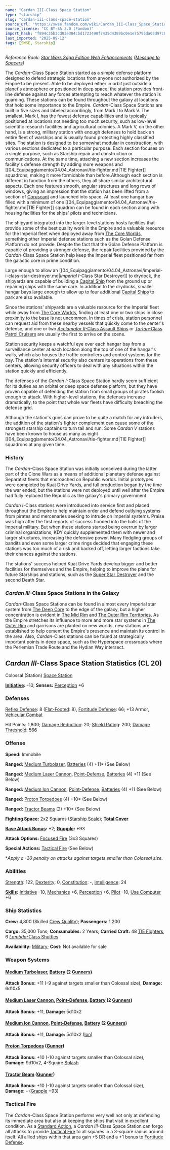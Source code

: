 ```yaml
---
name: "Cardan III-Class Space Station"
type: "starship"
slug: "cardan-iii-class-space-station"
source_url: "https://swse.fandom.com/wiki/Cardan_III-Class_Space_Station"
source_license: "CC BY-SA 3.0 (Fandom)"
import_hash: "f894c35b3cd03e384cbd1723498f7435d4389bc0e1e75795da03d97c8d7deb02"
last_imported: "2025-09-12"
tags: [SWSE, Starship]
---
```

*Reference Book: [Star Wars Saga Edition Web Enhancements](https://swse.fandom.com/wiki/Star_Wars_Saga_Edition_Web_Enhancements) ([Message to Spacers](https://swse.fandom.com/wiki/Message_to_Spacers))*

The *Cardan*-Class Space Station started as a simple defense platform designed to defend strategic locations from anyone not authorized by the Empire to be present. Able to be deployed either in orbit just outside a planet's atmosphere or positioned in deep space, the station provides front-line defense against any forces attempting to reach whatever the station is guarding. These stations can be found throughout the galaxy at locations that hold some importance to the Empire.
*Cardan*-Class Space Stations are built in five sizes and labeled accordingly, from Mark I to Mark V. The smallest, Mark I, has the fewest defense capabilities and is typically positioned at locations not needing too much security, such as low-level scientific research facilities and agricultural colonies. A Mark V, on the other hand, is a strong, military station with enough defenses to hold back an entire fleet of warships and is usually found protecting highly classified sites. The station is designed to be somewhat modular in construction, with various sections dedicated to a particular purpose. Each section focuses on a single purpose, such as Starship repair and construction or communications. At the same time, attaching a new section increases the facility's defense strength by adding more weapons and [[04_Equipaggiamento/04.04_Astronavi/tie-fighter.md|TIE Fighter]] squadrons, making it more formidable than before.Although each section is different in function from the others, they all share similar architectural aspects. Each one features smooth, angular structures and long rows of windows, giving an impression that the station has been lifted from a section of [Coruscant](https://swse.fandom.com/wiki/Coruscant) and launched into space. At least one hangar bay filled with a minimum of one [[04_Equipaggiamento/04.04_Astronavi/tie-fighter.md|TIE Fighter]] squadron can be found in each section along with housing facilities for the ships' pilots and technicians.

The shipyard integrated into the larger-level stations hosts facilities that provide some of the best quality work in the Empire and a valuable resource for the Imperial fleet when deployed away from [The Core Worlds](https://swse.fandom.com/wiki/The_Core_Worlds), something other Imperial defense stations such as the Golan Defense Platform do not provide. Despite the fact that the Golan Defense Platform is capable of providing a stronger defense, the repair facilities provided by the *Cardan*-Class Space Station help keep the Imperial fleet positioned far from the galactic core in prime condition.

Large enough to allow an [[04_Equipaggiamento/04.04_Astronavi/imperial-i-class-star-destroyer.md|*Imperial I*-Class Star Destroyer]] to drydock, the shipyards are capable of building a [Capital Ship](https://swse.fandom.com/wiki/Capital_Ship) from the ground up or repairing ships with the same care. In addition to the drydocks, smaller hangar bays large enough to allow up to four additional [Capital Ships](https://swse.fandom.com/wiki/Capital_Ships) to park are also available.

Since the stations' shipyards are a valuable resource for the Imperial fleet while away from [The Core Worlds](https://swse.fandom.com/wiki/The_Core_Worlds), finding at least one or two ships in close proximity to the base is not uncommon. In times of crisis, station personnel can request aid from these nearby vessels that quickly come to the center's defense, and one or two [*Acclamator II*-Class Assault Ships](https://swse.fandom.com/wiki/Acclamator_II-Class_Assault_Ships) or [*Tartan*-Class Patrol Cruisers](https://swse.fandom.com/wiki/Tartan-Class_Patrol_Cruisers) are usually the first to arrive on the scene.

Station security keeps a watchful eye over each hangar bay from a surveillance center at each location along the top of one of the hangar's walls, which also houses the traffic controllers and control systems for the bay. The station's internal security also centers its operations from these centers, allowing security officers to deal with any situations within the station quickly and efficiently.

The defenses of the *Cardan I*-Class Space Station hardly seem sufficient for its duties as an orbital or deep space defense platform, but they have proven capable of defending the station from small groups of pirates foolish enough to attack. With higher-level stations, the defenses increase dramatically, to the point that whole war fleets have difficulty breaching the defense grid.

Although the station's guns can prove to be quite a match for any intruders, the addition of the station's fighter complement can cause some of the strongest starship captains to turn tail and run. Some *Cardan V* stations have been known to house as many as eight [[04_Equipaggiamento/04.04_Astronavi/tie-fighter.md|TIE Fighter]] squadrons at any given time.

### History
The *Cardan*-Class Space Station was initially conceived during the latter part of the Clone Wars as a means of additional planetary defense against Separatist fleets that encroached on Republic worlds. Initial prototypes were completed by Kuat Drive Yards, and full production began by the time the war ended, but the stations were not deployed until well after the Empire had fully replaced the Republic as the galaxy's primary government.

*Cardan I*-Class stations were introduced into service first and placed throughout the Empire to help maintain order and defend outlying systems from pirates and mercenaries seeking to intrude on Imperial systems. Praise was high after the first reports of success flooded into the halls of the Imperial military. But when these stations started being overrun by larger criminal organizations, KDY quickly supplemented them with newer and larger structures, increasing the defensive power. Many fledgling groups of bandits and even some larger crime rings decided that engaging these stations was too much of a risk and backed off, letting larger factions take their chances against the stations.

The stations' success helped Kuat Drive Yards develop bigger and better facilities for themselves and the Empire, helping to improve the plans for future Starships and stations, such as the [Super Star Destroyer](https://swse.fandom.com/wiki/Super_Star_Destroyer) and the second Death Star. 

### *Cardan III*-Class Space Stations in the Galaxy
*Cardan*-Class Space Stations can be found in almost every Imperial star system from [The Deep Core](https://swse.fandom.com/wiki/The_Deep_Core) to the edge of the galaxy, but a higher concentration is evident in [The Mid Rim](https://swse.fandom.com/wiki/The_Mid_Rim) and [The Outer Rim Territories](https://swse.fandom.com/wiki/The_Outer_Rim_Territories). As the Empire stretches its influence to more and more star systems in [The Outer Rim](https://swse.fandom.com/wiki/The_Outer_Rim) and garrisons are planted on new worlds, new stations are established to help cement the Empire's presence and maintain its control in the area. Also, *Cardan*-Class stations can be found at strategically important points in deep space, such as the Hyperspace crossroads where the Perlemian Trade Route and the Hydian Way intersect. 
## *Cardan III*-Class Space Station Statistics (CL 20)
Colossal (Station) [Space Station](https://swse.fandom.com/wiki/Space_Station)

**[Initiative](https://swse.fandom.com/wiki/Initiative):** -10; **Senses:** [Perception](https://swse.fandom.com/wiki/Perception) +6
### Defenses
[Reflex Defense](https://swse.fandom.com/wiki/Reflex_Defense_(Vehicles)): 8 ([Flat-Footed](https://swse.fandom.com/wiki/Flat-Footed): 8), [Fortitude Defense](https://swse.fandom.com/wiki/Fortitude_Defense_(Vehicles)): 66; +13 Armor, [Vehicular Combat](https://swse.fandom.com/wiki/Vehicular_Combat)

Hit Points: 1,800; [Damage Reduction](https://swse.fandom.com/wiki/Damage_Reduction): 20; [Shield Rating](https://swse.fandom.com/wiki/Shield_Rating): 200; [Damage Threshold](https://swse.fandom.com/wiki/Damage_Threshold_(Vehicles)): 566
### Offense
**Speed:** Immobile

**Ranged:** [Medium Turbolaser](https://swse.fandom.com/wiki/Medium_Turbolaser), [Batteries](https://swse.fandom.com/wiki/Batteries) (4) +11* (See Below)

**Ranged:** [Medium Laser Cannon](https://swse.fandom.com/wiki/Medium_Laser_Cannon), [Point-Defense](https://swse.fandom.com/wiki/Point-Defense), [Batteries](https://swse.fandom.com/wiki/Batteries) (4) +11 (See Below)

**Ranged:** [Medium Ion Cannon](https://swse.fandom.com/wiki/Medium_Ion_Cannon), [Point-Defense](https://swse.fandom.com/wiki/Point-Defense), [Batteries](https://swse.fandom.com/wiki/Batteries) (4) +11 (See Below)

**Ranged:** [Proton Torpedoes](https://swse.fandom.com/wiki/Proton_Torpedoes) (4) +10* (See Below)

**Ranged:** [Tractor Beams](https://swse.fandom.com/wiki/Tractor_Beams) (2) +10* (See Below)

**[Fighting Space](https://swse.fandom.com/wiki/Fighting_Space):** 2x2 Squares ([Starship Scale](https://swse.fandom.com/wiki/Starship_Scale)); **[Total Cover](https://swse.fandom.com/wiki/Total_Cover)**

**[Base Attack Bonus](https://swse.fandom.com/wiki/Base_Attack_Bonus):** +2; **[Grapple](https://swse.fandom.com/wiki/Grapple):** +93

**Attack Options:** [Focused Fire](https://swse.fandom.com/wiki/Focused_Fire) (3x3 Squares)

**Special Actions:** [Tactical Fire](https://swse.fandom.com/wiki/Tactical_Fire) (See Below)

**Apply a -20 penalty on attacks against targets smaller than Colossal size.*
### Abilities
[Strength](https://swse.fandom.com/wiki/Strength): 122, [Dexterity](https://swse.fandom.com/wiki/Dexterity): 0, [Constitution](https://swse.fandom.com/wiki/Constitution): -, [Intelligence](https://swse.fandom.com/wiki/Intelligence): 24

**[Skills](https://swse.fandom.com/wiki/Skills):** [Initiative](https://swse.fandom.com/wiki/Initiative) -10, [Mechanics](https://swse.fandom.com/wiki/Mechanics) +6, [Perception](https://swse.fandom.com/wiki/Perception) +6, [Pilot](https://swse.fandom.com/wiki/Pilot) -10, [Use Computer](https://swse.fandom.com/wiki/Use_Computer) +6
### Ship Statistics
**Crew:** 4,800 (Skilled [Crew Quality](https://swse.fandom.com/wiki/Crew_Quality)); **Passengers:** 1,200

**Cargo:** 35,000 Tons; **Consumables:** 2 Years; **Carried Craft:** 48 [TIE Fighters](https://swse.fandom.com/wiki/TIE_Fighters), 6 [*Lambda*-Class Shuttles](https://swse.fandom.com/wiki/Lambda-Class_Shuttles)

**Availability:** [Military](https://swse.fandom.com/wiki/Military); **Cost:** Not available for sale
### Weapon Systems
#### **[Medium Turbolaser](https://swse.fandom.com/wiki/Medium_Turbolaser), [Battery](https://swse.fandom.com/wiki/Battery) (2 [Gunners](https://swse.fandom.com/wiki/Gunners))**
**Attack Bonus:** +11 (-9 against targets smaller than Colossal size), **Damage:** 6d10x5

#### **[Medium Laser Cannon](https://swse.fandom.com/wiki/Medium_Laser_Cannon), [Point-Defense](https://swse.fandom.com/wiki/Point-Defense), [Battery](https://swse.fandom.com/wiki/Battery) (2 [Gunners](https://swse.fandom.com/wiki/Gunners))**
**Attack Bonus:** +11, **Damage:** 5d10x2
#### **[Medium Ion Cannon](https://swse.fandom.com/wiki/Medium_Ion_Cannon), [Point-Defense](https://swse.fandom.com/wiki/Point-Defense), [Battery](https://swse.fandom.com/wiki/Battery) (2 [Gunners](https://swse.fandom.com/wiki/Gunners))**
**Attack Bonus:** +11, **Damage:** 5d10x2 ([Ion](https://swse.fandom.com/wiki/Ion))

#### **[Proton Torpedoes](https://swse.fandom.com/wiki/Proton_Torpedoes) ([Gunner](https://swse.fandom.com/wiki/Gunner))**
**Attack Bonus:** +10 (-10 against targets smaller than Colossal size), **Damage:** 9d10x2, 4-Square [Splash](https://swse.fandom.com/wiki/Splash)

#### **[Tractor Beam](https://swse.fandom.com/wiki/Tractor_Beam) ([Gunner](https://swse.fandom.com/wiki/Gunner))**
**Attack Bonus:** +10 (-10 against targets smaller than Colossal size), **Damage:** - ([Grapple](https://swse.fandom.com/wiki/Grapple) +93)
### Tactical Fire
The *Cardan*-Class Space Station performs very well not only at defending its immediate area but also at keeping the ships that visit in excellent condition. As a [Standard Action](https://swse.fandom.com/wiki/Standard_Action), a *Cardan III*-Class Space Station can forgo all attacks to provide [Tactical Fire](https://swse.fandom.com/wiki/Tactical_Fire) to all squares in a 3-square radius around itself. All allied ships within that area gain +5 DR and a +1 bonus to [Fortitude Defense](https://swse.fandom.com/wiki/Fortitude_Defense).
